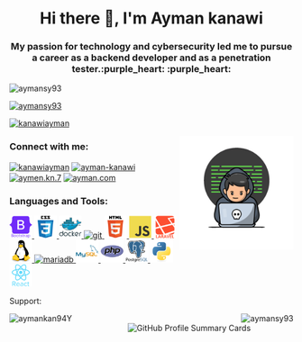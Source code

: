<!-- ### Hi there 👋 -->

<!--
**aymansy93/aymansy93** is a ✨ _special_ ✨ repository because its `README.md` (this file) appears on your GitHub profile.

Here are some ideas to get you started:

- 🔭 I’m currently working on ...
- 🌱 I’m currently learning ...
- 👯 I’m looking to collaborate on ...
- 🤔 I’m looking for help with ...
- 💬 Ask me about ...
- 📫 How to reach me: ...
- 😄 Pronouns: ...
- ⚡ Fun fact: ...
-->

<h1 align="center"> Hi there 👋, I'm Ayman kanawi</h1>
<h3 align="center">My passion for technology and cybersecurity led me to pursue a career as a backend developer and as a penetration tester.:purple_heart: :purple_heart:</h3>

<p align="left"> <img src="https://komarev.com/ghpvc/?username=aymansy93&label=Profile%20views&color=0e75b6&style=flat" alt="aymansy93" /> </p>

<p align="left"> <a href="https://github.com/ryo-ma/github-profile-trophy"><img src="https://github-profile-trophy.vercel.app/?username=aymansy93" alt="aymansy93" /></a> </p>

<p align="left"> <a href="https://twitter.com/kanawiayman" target="blank"><img src="https://img.shields.io/twitter/follow/kanawiayman?logo=twitter&style=for-the-badge" alt="kanawiayman" /></a> </p>
<img align="right" width="40%" src="https://github.com/aymansy93/MyReactResume/blob/main/src/assets/images/happy-hacker.gif?raw=true" alt="h"/>


<h3 align="left">Connect with me:</h3>
<p align="left">
<a href="https://twitter.com/kanawiayman" target="blank"><img align="center" src="https://raw.githubusercontent.com/rahuldkjain/github-profile-readme-generator/master/src/images/icons/Social/twitter.svg" alt="kanawiayman" height="30" width="40" /></a>
<a href="https://linkedin.com/in/ayman-kanawi" target="blank"><img align="center" src="https://raw.githubusercontent.com/rahuldkjain/github-profile-readme-generator/master/src/images/icons/Social/linked-in-alt.svg" alt="ayman-kanawi" height="30" width="40" /></a>
<a href="https://fb.com/aymen.kn.7" target="blank"><img align="center" src="https://raw.githubusercontent.com/rahuldkjain/github-profile-readme-generator/master/src/images/icons/Social/facebook.svg" alt="aymen.kn.7" height="30" width="40" /></a>
<a href="https://aymankanawi.info/" target="blank"><img align="center" src="https://cdn.icon-icons.com/icons2/3525/PNG/512/web_online_internet_global_earth_world_globe_icon_221254.png" alt="ayman.com" height="40" width="40" /></a>
</p>

<h3 align="left">Languages and Tools:</h3>
<p align="left"> <a href="https://getbootstrap.com" target="_blank" rel="noreferrer"> <img src="https://raw.githubusercontent.com/devicons/devicon/master/icons/bootstrap/bootstrap-plain-wordmark.svg" alt="bootstrap" width="40" height="40"/> </a> <a href="https://www.w3schools.com/css/" target="_blank" rel="noreferrer"> <img src="https://raw.githubusercontent.com/devicons/devicon/master/icons/css3/css3-original-wordmark.svg" alt="css3" width="40" height="40"/> </a> <a href="https://www.docker.com/" target="_blank" rel="noreferrer"> <img src="https://raw.githubusercontent.com/devicons/devicon/master/icons/docker/docker-original-wordmark.svg" alt="docker" width="40" height="40"/> </a> <a href="https://git-scm.com/" target="_blank" rel="noreferrer"> <img src="https://www.vectorlogo.zone/logos/git-scm/git-scm-icon.svg" alt="git" width="40" height="40"/> </a> <a href="https://www.w3.org/html/" target="_blank" rel="noreferrer"> <img src="https://raw.githubusercontent.com/devicons/devicon/master/icons/html5/html5-original-wordmark.svg" alt="html5" width="40" height="40"/> </a> <a href="https://developer.mozilla.org/en-US/docs/Web/JavaScript" target="_blank" rel="noreferrer"> <img src="https://raw.githubusercontent.com/devicons/devicon/master/icons/javascript/javascript-original.svg" alt="javascript" width="40" height="40"/> </a> <a href="https://laravel.com/" target="_blank" rel="noreferrer"> <img src="https://raw.githubusercontent.com/devicons/devicon/master/icons/laravel/laravel-plain-wordmark.svg" alt="laravel" width="40" height="40"/> </a> <a href="https://www.linux.org/" target="_blank" rel="noreferrer"> <img src="https://raw.githubusercontent.com/devicons/devicon/master/icons/linux/linux-original.svg" alt="linux" width="40" height="40"/> </a> <a href="https://mariadb.org/" target="_blank" rel="noreferrer"> <img src="https://www.vectorlogo.zone/logos/mariadb/mariadb-icon.svg" alt="mariadb" width="40" height="40"/> </a> <a href="https://www.mysql.com/" target="_blank" rel="noreferrer"> <img src="https://raw.githubusercontent.com/devicons/devicon/master/icons/mysql/mysql-original-wordmark.svg" alt="mysql" width="40" height="40"/> </a> <a href="https://www.php.net" target="_blank" rel="noreferrer"> <img src="https://raw.githubusercontent.com/devicons/devicon/master/icons/php/php-original.svg" alt="php" width="40" height="40"/> </a> <a href="https://www.postgresql.org" target="_blank" rel="noreferrer"> <img src="https://raw.githubusercontent.com/devicons/devicon/master/icons/postgresql/postgresql-original-wordmark.svg" alt="postgresql" width="40" height="40"/> </a> <a href="https://www.python.org" target="_blank" rel="noreferrer"> <img src="https://raw.githubusercontent.com/devicons/devicon/master/icons/python/python-original.svg" alt="python" width="40" height="40"/> </a> <a href="https://reactjs.org/" target="_blank" rel="noreferrer"> <img src="https://raw.githubusercontent.com/devicons/devicon/master/icons/react/react-original-wordmark.svg" alt="react" width="40" height="40"/> </a> </p
<h3 align="left">Support:</h3>
<p><a href="https://www.buymeacoffee.com/aymankan94Y"> <img align="left" src="https://cdn.buymeacoffee.com/buttons/v2/default-yellow.png" height="50" width="210" alt="aymankan94Y" /></a></p>

  <img align="right" src="https://github-readme-stats.vercel.app/api/top-langs?username=aymansy93&show_icons=true&locale=en&layout=compact" alt="aymansy93" />


<!-- <p>&nbsp;<img align="center" src="https://github-readme-stats.vercel.app/api?username=aymansy93&show_icons=true&locale=en" alt="aymansy93" /></p> -->

<!--  <p><img align="center" src="https://github-readme-streak-stats.herokuapp.com/?user=aymansy93&" alt="aymansy93" /></p> --><br>
<!-- <div style="margin-bottom: 5px;align-item:center"> -->
<img src="http://github-profile-summary-cards.vercel.app/api/cards/profile-details?username=aymansy93&theme=aura" alt="GitHub Profile Summary Cards">
<!--   </div> -->








